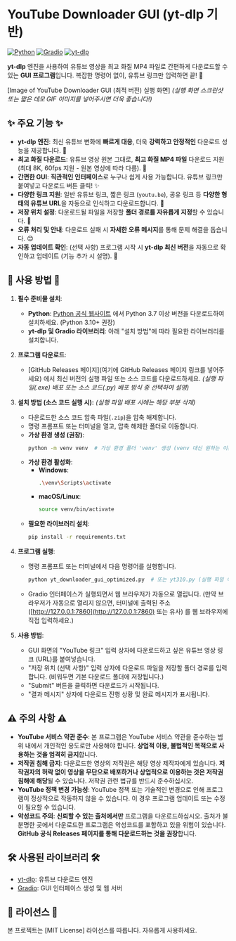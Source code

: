# YouTube Downloader GUI (yt-dlp 기반)

[![Python](https://img.shields.io/badge/python-3.7+-blue.svg)](https://www.python.org/)  [![Gradio](https://img.shields.io/badge/Gradio-4.0+-ff69b4.svg)](https://gradio.app/) [![yt-dlp](https://img.shields.io/badge/yt--dlp-2023.12.30+-orange.svg)](https://github.com/yt-dlp/yt-dlp)

**yt-dlp** 엔진을 사용하여 유튜브 영상을 최고 화질 MP4 파일로 간편하게 다운로드할 수 있는 **GUI 프로그램**입니다.  복잡한 명령어 없이, 유튜브 링크만 입력하면 끝! 🎉

[Image of YouTube Downloader GUI (최적 버전) 실행 화면]
*(실행 화면 스크린샷 또는 짧은 데모 GIF 이미지를 넣어주시면 더욱 좋습니다!)*

## ✨ 주요 기능 ✨

*   **yt-dlp 엔진**: 최신 유튜브 변화에 **빠르게 대응**, 더욱 **강력하고 안정적인** 다운로드 성능을 제공합니다. 💪
*   **최고 화질 다운로드**: 유튜브 영상 원본 그대로, **최고 화질 MP4 파일** 다운로드 지원 (최대 8K, 60fps 지원 - 원본 영상에 따라 다름). 🚀
*   **간편한 GUI**:  **직관적인 인터페이스**로 누구나 쉽게 사용 가능합니다. 유튜브 링크만 붙여넣고 다운로드 버튼 클릭! ✨
*   **다양한 링크 지원**: 일반 유튜브 링크, 짧은 링크 (`youtu.be`), 공유 링크 등 **다양한 형태의 유튜브 URL**을 자동으로 인식하고 다운로드합니다. 🔗
*   **저장 위치 설정**: 다운로드될 파일을 저장할 **폴더 경로를 자유롭게 지정**할 수 있습니다. 📁
*   **오류 처리 및 안내**: 다운로드 실패 시 **자세한 오류 메시지**를 통해 문제 해결을 돕습니다. 😊
*   **자동 업데이트 확인**:  (선택 사항) 프로그램 시작 시 **yt-dlp 최신 버전**을 자동으로 확인하고 업데이트 (기능 추가 시 설명). 🔄

## 🚀 사용 방법 🚀

1.  **필수 준비물 설치**:
    *   **Python**: [Python 공식 웹사이트](https://www.python.org/downloads/) 에서 Python 3.7 이상 버전을 다운로드하여 설치하세요. (Python 3.10+ 권장)
    *   **yt-dlp 및 Gradio 라이브러리**:  아래 "설치 방법"에 따라 필요한 라이브러리를 설치합니다.

2.  **프로그램 다운로드**:
    *   [GitHub Releases 페이지](여기에 GitHub Releases 페이지 링크를 넣어주세요) 에서 최신 버전의 실행 파일 또는 소스 코드를 다운로드하세요.
    *(실행 파일(.exe) 배포 또는 소스 코드(.py) 배포 방식 중 선택하여 설명)*

3.  **설치 방법 (소스 코드 실행 시):** *(실행 파일 배포 시에는 해당 부분 삭제)*
    *   다운로드한 소스 코드 압축 파일(`.zip`)을 압축 해제합니다.
    *   명령 프롬프트 또는 터미널을 열고, 압축 해제한 폴더로 이동합니다.
    *   **가상 환경 생성 (권장)**:
        ```bash
        python -m venv venv  # 가상 환경 폴더 'venv' 생성 (venv 대신 원하는 이름 사용 가능)
        ```
    *   **가상 환경 활성화**:
        *   **Windows**:
            ```bash
            .\venv\Scripts\activate
            ```
        *   **macOS/Linux**:
            ```bash
            source venv/bin/activate
            ```
    *   **필요한 라이브러리 설치**:
        ```bash
        pip install -r requirements.txt
        ```

4.  **프로그램 실행**:
    *   명령 프롬프트 또는 터미널에서 다음 명령어를 실행합니다.
        ```bash
        python yt_downloader_gui_optimized.py  # 또는 yt310.py (실행 파일 이름에 따라 변경)
        ```
    *   Gradio 인터페이스가 실행되면서 웹 브라우저가 자동으로 열립니다.  (만약 브라우저가 자동으로 열리지 않으면, 터미널에 출력된 주소 ([http://127.0.0.1:7860](http://127.0.0.1:7860) 또는 유사) 를 웹 브라우저에 직접 입력하세요.)

5.  **사용 방법**:
    *   GUI 화면의 "YouTube 링크" 입력 상자에 다운로드하고 싶은 유튜브 영상 링크 (URL)를 붙여넣습니다.
    *   "저장 위치 (선택 사항)" 입력 상자에 다운로드 파일을 저장할 폴더 경로를 입력합니다. (비워두면 기본 다운로드 폴더에 저장됩니다.)
    *   "Submit" 버튼을 클릭하면 다운로드가 시작됩니다.
    *   "결과 메시지" 상자에 다운로드 진행 상황 및 완료 메시지가 표시됩니다.

## ⚠️ 주의 사항 ⚠️

*   **YouTube 서비스 약관 준수**: 본 프로그램은 YouTube 서비스 약관을 준수하는 범위 내에서 개인적인 용도로만 사용해야 합니다. **상업적 이용, 불법적인 목적으로 사용하는 것을 엄격히 금지**합니다.
*   **저작권 침해 금지**: 다운로드한 영상의 저작권은 해당 영상 제작자에게 있습니다. **저작권자의 허락 없이 영상을 무단으로 배포하거나 상업적으로 이용하는 것은 저작권 침해에 해당**될 수 있습니다.  저작권 관련 법규를 반드시 준수하십시오.
*   **YouTube 정책 변경 가능성**: YouTube 정책 또는 기술적인 변경으로 인해 프로그램이 정상적으로 작동하지 않을 수 있습니다.  이 경우 프로그램 업데이트 또는 수정이 필요할 수 있습니다.
*   **악성코드 주의**:  **신뢰할 수 있는 출처에서만** 프로그램을 다운로드하십시오.  출처가 불분명한 곳에서 다운로드한 프로그램은 악성코드를 포함하고 있을 위험이 있습니다.  **GitHub 공식 Releases 페이지를 통해 다운로드하는 것을 권장**합니다.

## 🛠️ 사용된 라이브러리 🛠️

*   [yt-dlp](https://github.com/yt-dlp/yt-dlp): 유튜브 다운로드 엔진
*   [Gradio](https://gradio.app): GUI 인터페이스 생성 및 웹 서버

## 📝 라이선스 📝

본 프로젝트는 [MIT License] 라이선스를 따릅니다.  자유롭게 사용하세요.
